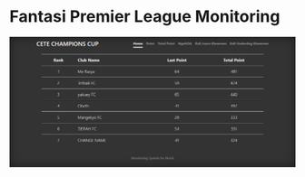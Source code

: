 # Fantasi Premier League Monitoring
![alt text](https://raw.githubusercontent.com/selamatpurba04/fantasi-premier-league-monitoring/master/screencapture.png)
